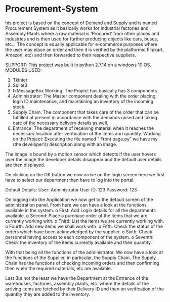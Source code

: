 # Procurement-System
his project is based on the concept of Demand and Supply and is named Procurement System as it basically works for industrial factories and Assembly Plants where a raw material is ‘Procured’ from other places and industries and is then used for further producing objects like cars, buses, etc… The concept is equally applicable for e-commerce purposes where the user may place an order and then it is verified by the platforms( Flipkart, Amazon, etc)  and then forwarded to their respective suppliers.

SUPPORT:
This project was built in python 2.7.14 on a windows 10 OS.
MODULES USED:
1.	Tkinter
2.	Sqlite3
3.	tkMessageBox
Working:
The Project has basically has 3 components. 
1.	Administrator: The Master component dealing with the order placing, login ID maintenance, and maintaining an inventory of the incoming stock.
2.	Supply Chain: The component that takes care of the order that can be fulfilled at present in accordance with the demands raised and taking care of the necessary delivery details as well.
3.	Entrance: The department of receiving material when it reaches the necessary location after verification of the items and quantity.
Working on the Project:
Executing the file named “ Front page.py” we have my (the developer’s) description along with an image. 
 
The image is bound by a motion sensor which detects if the user hovers over the image the developer details disappear and the default user details are then displayed.
 
On clicking on the OK button we now arrive on the login screen here we first have to select our department then have to log into the portal.

Default Details:
User: Administrator
User ID: 123
Password: 123
   
On logging into the Application we now get to the default screen of the administration panel. From here we can have a look at the functions available in the system. 
o	First: Add Login details for all the departments available.
o	Second: Place a purchase order of the items that we are currently working with.
o	Third: List the items we are currently working with.
o	Fourth: Add new items we shall work with.
o	Fifth: Check the status of the orders which have been acknowledged by the supplier.
o	Sixth: Check personnel having access to each component of the system.
o	Seventh: Check the inventory of the items currently available and their quantity.
 
 


With that being all the functions of the administrator. We now have a look at the functions of the Supplier, in particular, the Supply Chain. The Supply Chain has the functions of checking incoming orders and then confirming then when the required materials, etc are available.
 

Last But not the least we have the Department at the Entrance of the warehouses, factories, assembly plants, etc. where the details of the arriving items are fetched by their Delivery ID and then on verification of the quantity they are added to the inventory.
